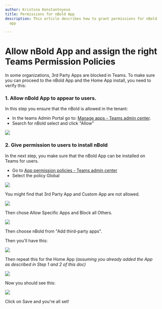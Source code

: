 ```yaml
---
author: Kristina Konstantnyova
title: Permissions for nBold App
description: This article describes how to grant permissions for nBold and the Home
  app

---
```

# Allow nBold App and assign the right Teams Permission Policies

In some organizations, 3rd Party Apps are blocked in Teams. To make sure you can proceed to the nBold App and the Home App install, you need to verify this:

### 1. Allow nBold App to appear to users.

In this step you ensure that the nBold is allowed in the tenant:

* In the teams Admin Portal go to: [Manage apps - Teams admin center](https://admin.teams.microsoft.com/policies/manage-apps).
* Search for nBold select and click "Allow"

![](/media/allow-2.png)

### 2. Give permission to users to install nBold

In the next step, you make sure that the nBold App can be installed on Teams for users.

* Go to [App permission policies - Teams admin center](https://admin.teams.microsoft.com/policies/app-permission)
* Select the policy Global

![](https://downloads.intercomcdn.com/i/o/296058917/e23dcf442aed7e20cf6693de/image.png)

You might find that 3rd Party App and Custom App are not allowed.

![](https://downloads.intercomcdn.com/i/o/296060994/80c04b3a5e5afcc1161d28c0/image.png)

Then chose Allow Specific Apps and Block all Others.

![](https://downloads.intercomcdn.com/i/o/296061679/53bb25cdb7b09ee625ac6855/image.png)

Then choose nBold from "Add third-party apps".

Then you'll have this:

![](/media/allow-1-1.png)

Then repeat this for the Home App _(assuming you already added the App as described in Step 1 and 2 of this doc)_

![](/media/allow2-2.png)

Now you should see this:

![](/media/allow3-1.png)

Click on Save and you're all set!